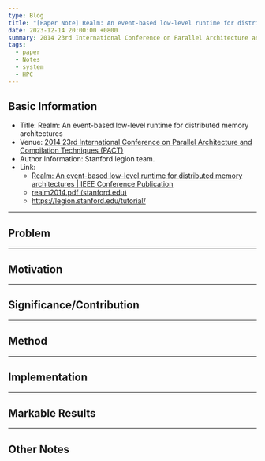 ```yaml
---
type: Blog
title: "[Paper Note] Realm: An event-based low-level runtime for distributed memory architectures"
date: 2023-12-14 20:00:00 +0800
summary: 2014 23rd International Conference on Parallel Architecture and Compilation Techniques (PACT 2014)
tags:
  - paper
  - Notes
  - system
  - HPC
---
```


## Basic Information

- Title: Realm: An event-based low-level runtime for distributed memory architectures
- Venue: [2014 23rd International Conference on Parallel Architecture and Compilation Techniques (PACT)](https://ieeexplore.ieee.org/xpl/conhome/7835342/proceeding)
- Author Information: Stanford legion team.
- Link:
	- [Realm: An event-based low-level runtime for distributed memory architectures | IEEE Conference Publication](https://ieeexplore.ieee.org/document/7855905)
	- [realm2014.pdf (stanford.edu)](https://legion.stanford.edu/pdfs/realm2014.pdf)
	- https://legion.stanford.edu/tutorial/

---

## Problem



---

## Motivation

---

## Significance/Contribution

---

## Method

---

## Implementation

---

## Markable Results

---

## Other Notes